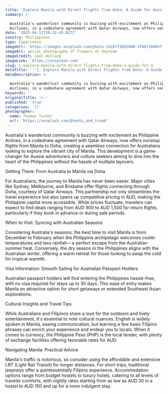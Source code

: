 ```yaml
---
title: 'Explore Manila with Direct Flights from Doha: A Guide for Aussies'
summary: >-

  Australia's wanderlust community is buzzing with excitement as Philippine
  Airlines, in a codeshare agreement with Qatar Airways, now offers nonstop f...
date: '2025-04-11T20:32:45.827Z'
country: Philippines
type: Experience
imageUrl: 'https://images.unsplash.com/photo-1526772662000-3f88f10405ff'
imageAlt: aerial photography of flowers at daytime
imageCredit: Joel Holland
imageLink: 'https://unsplash.com'
slug: 1-explore-manila-with-direct-flights-from-doha-a-guide-for-a
metaTitle: '''1. Explore Manila with Direct Flights from Doha: A Guide for Aussies'''
metaDescription: >-

  Australia's wanderlust community is buzzing with excitement as Philippine
  Airlines, in a codeshare agreement with Qatar Airways, now offers nonstop f...
keywords: ''
originalTitle: '>-'
published: 'true'
categories: '[]'
photographer:
  name: Thomas Tucker
  url: 'https://unsplash.com/@tents_and_tread'
---
```








Australia's wanderlust community is buzzing with excitement as Philippine Airlines, in a codeshare agreement with Qatar Airways, now offers nonstop flights from Manila to Doha, creating a seamless connection for Australians looking to explore the vibrant city of Manila. This development is a game-changer for Aussie adventurers and culture seekers aiming to dive into the heart of the Philippines without the hassle of multiple layovers.

Getting There: From Australia to Manila via Doha

For Australians, the journey to Manila has never been easier. Major cities like Sydney, Melbourne, and Brisbane offer flights connecting through Doha, courtesy of Qatar Airways. This partnership not only streamlines the travel experience but also opens up competitive pricing in AUD, making the Philippine capital more accessible. While prices fluctuate, travelers can expect to find deals ranging from AUD 900 to AUD 1,500 for return flights, particularly if they book in advance or during sale periods.

When to Visit: Syncing with Australian Seasons

Considering Australia's seasons, the best time to visit Manila is from December to February when the Philippine archipelago welcomes cooler temperatures and less rainfall— a perfect escape from the Australian summer heat. Conversely, the dry season in the Philippines aligns with the Australian winter, offering a warm retreat for those looking to swap the cold for tropical warmth.

Visa Information: Smooth Sailing for Australian Passport Holders

Australian passport holders will find entering the Philippines hassle-free, with no visa required for stays up to 30 days. This ease of entry makes Manila an attractive option for short getaways or extended Southeast Asian explorations.

Cultural Insights and Travel Tips

While Australians and Filipinos share a love for the outdoors and lively entertainment, it's essential to note cultural nuances. English is widely spoken in Manila, easing communication, but learning a few basic Filipino phrases can enrich your experience and endear you to locals. When it comes to currency, the Philippine Peso (PHP) is the local tender, with plenty of exchange facilities offering favorable rates for AUD.

Navigating Manila: Practical Advice

Manila's traffic is notorious, so consider using the affordable and extensive LRT (Light Rail Transit) for longer distances. For short trips, traditional jeepneys offer a quintessentially Filipino experience. Accommodation options range from budget hostels to luxury hotels, catering to all levels of traveler comforts, with nightly rates starting from as low as AUD 30 in a hostel to AUD 150 and up for a more indulgent stay.

